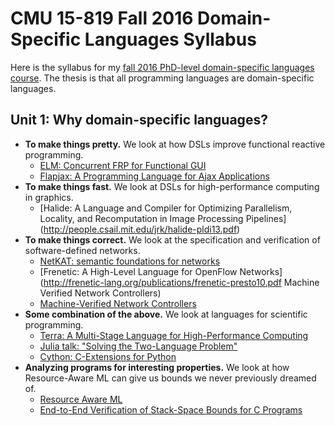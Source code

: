 # CMU 15-819 Fall 2016 Domain-Specific Languages Syllabus

Here is the syllabus for my [fall 2016 PhD-level domain-specific languages course](http://www.cs.cmu.edu/~jyang2/courses/fall16/15819/). The thesis is that all programming languages are domain-specific languages.

## Unit 1: Why domain-specific languages?
* **To make things pretty.** We look at how DSLs improve functional reactive programming.
   * [ELM: Concurrent FRP for Functional GUI](http://people.seas.harvard.edu/~chong/pubs/pldi13-elm.pdf)
   * [Flapjax: A Programming Language for Ajax Applications](http://www.cs.brown.edu/~sk/Publications/Papers/Published/mgbcgbk-flapjax/)
* **To make things fast.** We look at DSLs for high-performance computing in graphics.
   * [Halide: A Language and Compiler for Optimizing Parallelism, Locality, and Recomputation in Image Processing Pipelines]	(http://people.csail.mit.edu/jrk/halide-pldi13.pdf)
* **To make things correct.** We look at the specification and verification of software-defined networks.
   * [NetKAT: semantic foundations for networks](http://dl.acm.org/citation.cfm?id=2535862)
   * [Frenetic: A High-Level Language for OpenFlow Networks](http://frenetic-lang.org/publications/frenetic-presto10.pdf	Machine Verified Network Controllers)
   * [Machine-Verified Network Controllers](http://frenetic-lang.org/publications/verified-pldi13.pdf)
* **Some combination of the above.** We look at languages for scientific programming.
   * [Terra: A Multi-Stage Language for High-Performance Computing](http://terralang.org/pldi071-devito.pdf)
   * [Julia talk: "Solving the Two-Language Problem"](https://www.youtube.com/watch?v=B9moDuSYzGo)
   * [Cython: C-Extensions for Python](http://cython.org/)
* **Analyzing programs for interesting properties.** We look at how Resource-Aware ML can give us bounds we never previously dreamed of.
   * [Resource Aware ML](http://www.cs.cmu.edu/~janh/papers/hah12cav.pdf)
   * [End-to-End Verification of Stack-Space Bounds for C Programs](http://www.cs.cmu.edu/~janh/papers/veristack2014.pdf)		
